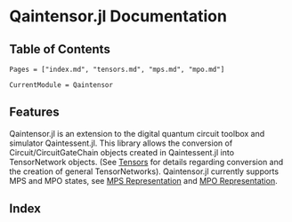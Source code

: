# Qaintensor.jl Documentation

## Table of Contents
```@contents
Pages = ["index.md", "tensors.md", "mps.md", "mpo.md"]
```

```@meta
CurrentModule = Qaintensor
```

## Features

Qaintensor.jl is an extension to the  digital quantum circuit toolbox and simulator Qaintessent.jl. This library allows the conversion of Circuit/CircuitGateChain objects created in Qaintessent.jl into TensorNetwork objects. (See [Tensors](@ref) for details regarding conversion and the creation of general TensorNetworks). Qaintensor.jl currently supports MPS and MPO states, see [MPS Representation](@ref) and [MPO Representation](@ref).

## Index

```@index
```
